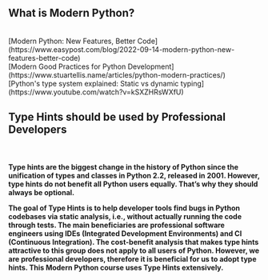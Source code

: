 <h2> What is Modern Python?</h2> <br/>
[Modern Python: New Features, Better Code](https://www.easypost.com/blog/2022-09-14-modern-python-new-features-better-code) <br/>
[Modern Good Practices for Python Development](https://www.stuartellis.name/articles/python-modern-practices/) <br/>
[Python's type system explained: Static vs dynamic typing](https://www.youtube.com/watch?v=kSXZHRsWXfU)

<h2>Type Hints should be used by Professional Developers</h2> <br/>
<h4>Type hints are the biggest change in the history of Python since the unification of types and classes in Python 2.2, released in 2001. However, type hints do not benefit all Python users equally. That’s why they should always be optional.

The goal of Type Hints is to help developer tools find bugs in Python codebases via static analysis, i.e., without actually running the code through tests. The main beneficiaries are professional software engineers using IDEs (Integrated Development Environments) and CI (Continuous Integration). The cost-benefit analysis that makes type hints attractive to this group does not apply to all users of Python. However, we are professional developers, therefore it is beneficial for us to adopt type hints. This Modern Python course uses Type Hints extensively.</h4>
